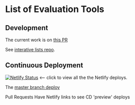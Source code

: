 # List of Evaluation Tools

## Development

The current work is on [this PR](https://github.com/w3c/wai-evaluation-tools-list/pull/1 )

See [interative lists repo](https://github.com/w3c/wai-interactive-lists).

## Continuous Deployment

[![Netlify Status](https://api.netlify.com/api/v1/badges/ef0441b4-e316-47ea-9961-e769a5c4407e/deploy-status)](https://app.netlify.com/sites/wai-evaluation-tools-list/deploys)  <-- click to view all the the Netlify deploys.

The [master branch deploy](https://master--wai-evaluation-tools-list.netlify.app/list-of-evaluation-tools/)

Pull Requests Have Netlify links to see CD 'preview' deploys

